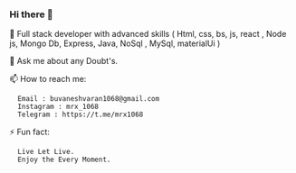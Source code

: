 ### Hi there 👋

<!--
**MrX1068/MrX1068** is a ✨ _special_ ✨ repository because its `README.md` (this file) appears on your GitHub profile.

Here are some ideas to get you started:

- 🔭 I’m currently working on ...
- 🌱 I’m currently learning ...
- 👯 I’m looking to collaborate on ...
- 🤔 I’m looking for help with ...
- 💬 Ask me about ...
- 📫 How to reach me: ...
- 😄 Pronouns: ...
- ⚡ Fun fact: ...
-->
🔭 Full stack developer with advanced skills ( Html, css, bs, js, react , Node js, Mongo Db, Express, Java, NoSql , MySql, materialUi )

💬 Ask me about any Doubt's.

📫 How to reach me: 
      
      Email : buvaneshvaran1068@gmail.com
      Instagram : mrx_1068
      Telegram : https://t.me/mrx1068
    
⚡ Fun fact: 
     
      Live Let Live.
      Enjoy the Every Moment.

